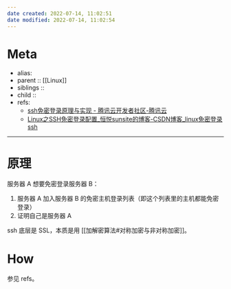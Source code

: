 ```yaml
---
date created: 2022-07-14, 11:02:51
date modified: 2022-07-14, 11:02:54
---
```


# Meta

- alias:
- parent :: [[Linux]]
- siblings ::
- child ::
- refs: 
    - [ssh免密登录原理与实现 - 腾讯云开发者社区-腾讯云](https://cloud.tencent.com/developer/article/1484468#:~:text=%E5%85%8D%E5%AF%86%E7%99%BB%E5%BD%95%EF%BC%88%E7%A7%98%E9%92%A5%EF%BC%89%E9%AA%8C%E8%AF%81&text=%E5%BD%93%E5%AE%A2%E6%88%B7%E7%AB%AFSSH%E8%BF%9E%E6%8E%A5,%E7%84%B6%E5%90%8E%E5%8F%91%E9%80%81%E7%BB%99%E5%AE%A2%E6%88%B7%E7%AB%AF%E3%80%82)
    - [Linux之SSH免密登录配置_恒悦sunsite的博客-CSDN博客_linux免密登录ssh](https://blog.csdn.net/carefree2005/article/details/111679673)

---

# 原理

服务器 A 想要免密登录服务器 B：

1. 服务器 A 加入服务器 B 的免密主机登录列表（即这个列表里的主机都能免密登录）
2. 证明自己是服务器 A

ssh 底层是 SSL，本质是用 [[加解密算法#对称加密与非对称加密]]。

# How

参见 refs。